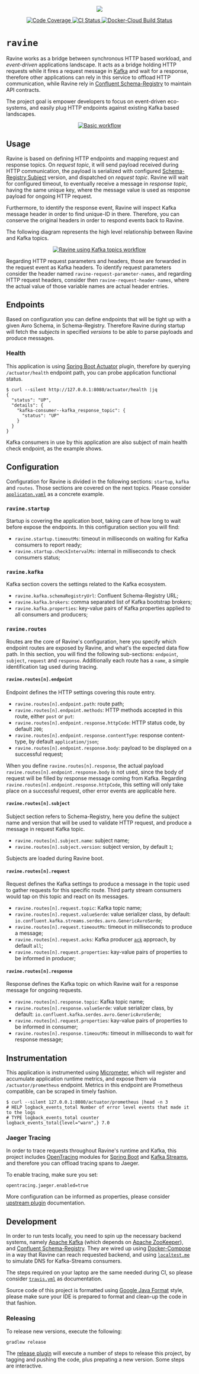 <p align="center">
    <img src="https://raw.githubusercontent.com/otaviof/ravine/master/assets/logo/ravine.png"/>
</p>
<p align="center">
    <a alt="Code Coverage" href="https://codecov.io/gh/otaviof/ravine">
        <img alt="Code Coverage" src="https://codecov.io/gh/otaviof/ravine/branch/master/graph/badge.svg">
    </a>
    <a alt="CI Status" href="https://travis-ci.com/otaviof/ravine">
        <img alt="CI Status" src="https://travis-ci.com/otaviof/ravine.svg?branch=master">
    </a>
    <a alt="Docker-Cloud Build Status" href="https://hub.docker.com/r/otaviof/ravine">
        <img alt="Docker-Cloud Build Status" src="https://img.shields.io/docker/cloud/build/otaviof/ravine.svg">
    </a>
</p>

# `ravine`

Ravine works as a bridge between synchronous HTTP based workload, and *event-driven* applications
landscape. It acts as a bridge holding HTTP requests while it fires a request message in
[Kafka][kafka] and wait for a response, therefore other applications can rely in this service to
offload HTTP communication, while Ravine rely in [Confluent Schema-Registry][schemaregistry] to
maintain API contracts.

The project goal is empower developers to focus on event-driven eco-systems, and easily plug HTTP
endpoints against existing Kafka based landscapes.

<p align="center">
    <a alt="Basic Ravie workflow" href="https://draw.io/?title=ravine-diag.png&url=https%3A%2F%2Fraw.githubusercontent.com%2Fotaviof%2Fravine%2Fspam%2Fassets%2Fdiagrams%2Fravine-diag.png">
        <img alt="Basic workflow" src="https://raw.githubusercontent.com/otaviof/ravine/master/assets/diagrams/ravine-diag.png"/>
    </a>
</p>

## Usage

Ravine is based on defining HTTP endpoints and mapping request and response topics. On *request
topic*, it will send payload received during HTTP communication, the payload is serialized with
configured [Schema-Registry Subject][schemaregistrysubject] version, and dispatched on *request
topic*. Ravine will wait for configured timeout, to eventually receive a message in *response
topic*, having the same unique key, where the message value is used as response payload for ongoing
HTTP request.

Furthermore, to identify the response event, Ravine will inspect Kafka message header in order to
find unique-ID in there. Therefore, you can conserve the original headers in order to respond events
back to Ravine.

The following diagram represents the high level relationship between Ravine and Kafka topics.

<p align="center">
    <a alt="Ravine using Kafka topics workflow" href="https://draw.io/?title=ravine-topics-diag.png&url=https%3A%2F%2Fraw.githubusercontent.com%2Fotaviof%2Fravine%2Fspam%2Fassets%2Fdiagrams%2Fravine-topics-diag.png">
        <img alt="Ravine using Kafka topics workflow" src="https://raw.githubusercontent.com/otaviof/ravine/master/assets/diagrams/ravine-topics-diag.png"/>
    </a>
</p>

Regarding HTTP request parameters and headers, those are forwarded in the request event as Kafka
headers. To identify request parameters consider the header named `ravine-request-parameter-names`,
and regarding HTTP request headers, consider then `ravine-request-header-names`, where the actual
value of those variable names are actual header entries.

## Endpoints

Based on configuration you can define endpoints that will be tight up with a given Avro Schema, in 
Schema-Registry. Therefore Ravine during startup will fetch the *subjects* in specified *versions*
to be able to parse payloads and produce messages.

### Health

This application is using [Spring Boot Actuator][bootactuator] plugin, therefore by querying 
`/actuator/health` endpoint path, you can probe application functional status.

```
$ curl --silent http://127.0.0.1:8080/actuator/health |jq
{
  "status": "UP",
  "details": {
    "kafka-consumer--kafka_response_topic": {
      "status": "UP"
    }
  }
}
```

Kafka consumers in use by this application are also subject of main health check endpoint, as the
example shows.

## Configuration

Configuration for Ravine is divided in the following sections: `startup`, `kafka` and `routes`.
Those sections are covered on the next topics. Please consider
[`applicaton.yaml`](./src/test/resources/application.yaml) as a concrete example.

### `ravine.startup`

Startup is covering the application boot, taking care of how long to wait before expose the
endpoints. In this configuration section you will find:

- `ravine.startup.timeoutMs`: timeout in milliseconds on waiting for Kafka consumers to report ready;
- `ravine.startup.checkIntervalMs`: internal in milliseconds to check consumers status;

### `ravine.kafka`

Kafka section covers the settings related to the Kafka ecosystem.

- `ravine.kafka.schemaRegistryUrl`: Confluent Schema-Registry URL;
- `ravine.kafka.brokers`: comma separated list of Kafka bootstrap brokers;
- `ravine.kafka.properties`: key-value pairs of Kafka properties applied to all consumers and
producers;

### `ravine.routes`

Routes are the core of Ravine's configuration, here you specify which endpoint routes are exposed
by Ravine, and what's the expected data flow path. In this section, you will find the following
sub-sections: `endpoint`, `subject`, `request` and `response`. Additionally each route has a `name`,
a simple identification tag used during tracing.

#### `ravine.routes[n].endpoint`

Endpoint defines the HTTP settings covering this route entry. 

- `ravine.routes[n].endpoint.path`: route path;
- `ravine.routes[n].endpoint.methods`: HTTP methods accepted in this route, either `post` or `put`:
- `ravine.routes[n].endpoint.response.httpCode`: HTTP status code, by default `200`;
- `ravine.routes[n].endpoint.response.contentType`: response content-type, by default `application/json`;
- `ravine.routes[n].endpoint.response.body`: payload to be displayed on a successful request;

When you define `ravine.routes[n].response`, the actual payload `ravine.routes[n].endpoint.response.body`
is not used, since the body of request will be filled by response message coming from Kafka. Regarding
`ravine.routes[n].endpoint.response.httpCode`, this setting will only take place on a successful request,
other error events are applicable here.

#### `ravine.routes[n].subject`

Subject section refers to Schema-Registry, here you define the subject name and version that will be used
to validate HTTP request, and produce a message in request Kafka topic.

- `ravine.routes[n].subject.name`: subject name;
- `ravine.routes[n].subject.version`: subject version, by default `1`;

Subjects are loaded during Ravine boot.

#### `ravine.routes[n].request`

Request defines the Kafka settings to produce a message in the topic used to gather requests for this 
specific route. Third party stream consumers would tap on this topic and react on its messages.

- `ravine.routes[n].request.topic`: Kafka topic name;
- `ravine.routes[n].request.valueSerde`: value serializer class, by default:
`io.confluent.kafka.streams.serdes.avro.GenericAvroSerde`;
- `ravine.routes[n].request.timeoutMs`: timeout in milliseconds to produce a message;
- `ravine.routes[n].request.acks`: Kafka producer [`ack`][kafkaproducerdoc] approach, by default `all`;
- `ravine.routes[n].request.properties`: kay-value pairs of properties to be informed in producer;

#### `ravine.routes[n].response`

Response defines the Kafka topic on which Ravine wait for a response message for ongoing requests.

- `ravine.routes[n].response.topic`: Kafka topic name;
- `ravine.routes[n].response.valueSerde`: value serializer class, by default:
`io.confluent.kafka.serdes.avro.GenericAvroSerde`;
- `ravine.routes[n].request.properties`: kay-value pairs of properties to be informed in consumer;
- `ravine.routes[n].response.timeoutMs`: timeout in milliseconds to wait for response message;

## Instrumentation

This application is instrumented using [Micrometer][micrometer], which will register and accumulate 
application runtime metrics, and expose them via `/actuator/prometheus` endpoint. Metrics in this 
endpoint are Prometheus compatible, can be scraped in timely fashion.

```
$ curl --silent 127.0.0.1:8080/actuator/prometheus |head -n 3
# HELP logback_events_total Number of error level events that made it to the logs
# TYPE logback_events_total counter
logback_events_total{level="warn",} 7.0
```

### Jaeger Tracing

In order to trace requests throughout Ravine's runtime and Kafka, this project includes [OpenTracing][ot] 
modules for [Spring Boot][otspringboot] and [Kafka Streams][otkafka], and therefore you can offload 
tracing spans to Jaeger.

To enable tracing, make sure you set:

``` properties
opentracing.jaeger.enabled=true
```

More configuration can be informed as properties, please consider [upstream plugin][otspringjaeger]
documentation.

## Development

In order to run tests locally, you need to spin up the necessary backend systems, namely
[Apache Kafka][kafka] (which depends on [Apache ZooKeeper][zookeeper]), and
[Confluent Schema-Registry][schemaregistry]. They are wired up using
[Docker-Compose](./docker-compose.yaml) in a way that Ravine can reach requested backend, and using
[`localtest.me`][localtestme] to simulate DNS for Kafka-Streams consumers.

The steps required on your laptop are the same needed during CI, so please consider
[`travis.yml`](./.travis.yml) as documentation.

Source code of this project is formatted using [Google Java Format][googlejavaformat] style, please
make sure your IDE is prepared to format and clean-up the code in that fashion.

### Releasing

To release new versions, execute the following:

``` bash
gradlew release
```

The [release plugin][gradlerelease] will execute a number of steps to release this project, by
tagging and pushing the code, plus prepating a new version. Some steps are interactive.



[bootactuator]: https://docs.spring.io/spring-boot/docs/current/reference/htmlsingle/#production-ready
[googlejavaformat]: https://github.com/google/google-java-format
[gradlerelease]: https://github.com/researchgate/gradle-release
[kafka]: https://kafka.apache.org
[kafkaproducerdoc]: https://docs.confluent.io/current/installation/configuration/producer-configs.html
[localtestme]: http://readme.localtest.me
[micrometer]: http://micrometer.io
[ot]: https://opentracing.io
[otkafka]: https://github.com/opentracing-contrib/java-kafka-client
[otspringboot]: https://github.com/opentracing-contrib/java-spring-cloud
[otspringjaeger]: https://github.com/opentracing-contrib/java-spring-jaeger#configuration-options
[schemaregistry]: https://www.confluent.io/confluent-schema-registry
[schemaregistrysubject]: https://docs.confluent.io/current/schema-registry/index.html#schemas-subjects-and-topics
[zookeeper]: https://zookeeper.apache.org
